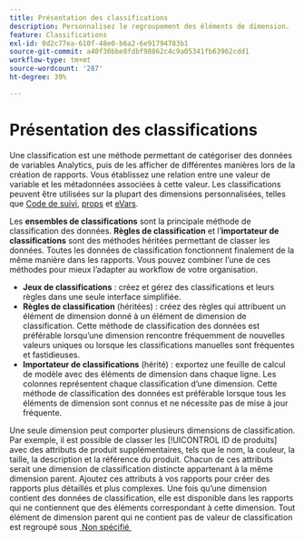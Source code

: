 ```yaml
---
title: Présentation des classifications
description: Personnalisez le regroupement des éléments de dimension.
feature: Classifications
exl-id: 0d2c77ea-610f-48e0-b6a2-6e91794783b1
source-git-commit: a40f30bbe8fdbf98862c4c9a05341fb63962cdd1
workflow-type: tm+mt
source-wordcount: '287'
ht-degree: 39%

---
```


# Présentation des classifications

Une classification est une méthode permettant de catégoriser des données de variables Analytics, puis de les afficher de différentes manières lors de la création de rapports. Vous établissez une relation entre une valeur de variable et les métadonnées associées à cette valeur. Les classifications peuvent être utilisées sur la plupart des dimensions personnalisées, telles que [Code de suivi](/help/components/dimensions/tracking-code.md), [props](/help/components/dimensions/prop.md) et [eVars](/help/components/dimensions/evar.md).

Les **ensembles de classifications** sont la principale méthode de classification des données. **Règles de classification** et l’**importateur de classifications** sont des méthodes héritées permettant de classer les données. Toutes les données de classification fonctionnent finalement de la même manière dans les rapports. Vous pouvez combiner l’une de ces méthodes pour mieux l’adapter au workflow de votre organisation.

* **Jeux de classifications** : créez et gérez des classifications et leurs règles dans une seule interface simplifiée.
* **Règles de classification** (héritées) : créez des règles qui attribuent un élément de dimension donné à un élément de dimension de classification. Cette méthode de classification des données est préférable lorsqu’une dimension rencontre fréquemment de nouvelles valeurs uniques ou lorsque les classifications manuelles sont fréquentes et fastidieuses.
* **Importateur de classifications** (hérité) : exportez une feuille de calcul de modèle avec des éléments de dimension dans chaque ligne. Les colonnes représentent chaque classification d’une dimension. Cette méthode de classification des données est préférable lorsque tous les éléments de dimension sont connus et ne nécessite pas de mise à jour fréquente.

Une seule dimension peut comporter plusieurs dimensions de classification. Par exemple, il est possible de classer les [!UICONTROL ID de produits] avec des attributs de produit supplémentaires, tels que le nom, la couleur, la taille, la description et la référence du produit. Chacun de ces attributs serait une dimension de classification distincte appartenant à la même dimension parent. Ajoutez ces attributs à vos rapports pour créer des rapports plus détaillés et plus complexes. Une fois qu’une dimension contient des données de classification, elle est disponible dans les rapports qui ne contiennent que des éléments correspondant à cette dimension. Tout élément de dimension parent qui ne contient pas de valeur de classification est regroupé sous [&#x200B; Non spécifié &#x200B;](/help/technotes/unspecified.md)
